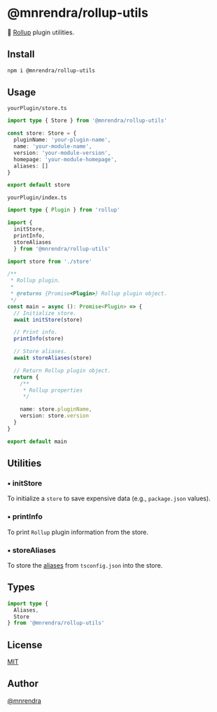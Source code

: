 # @mnrendra/rollup-utils
🍣 [Rollup](https://rollupjs.org/) plugin utilities.

## Install
```bash
npm i @mnrendra/rollup-utils
```

## Usage

`yourPlugin/store.ts`
```typescript
import type { Store } from '@mnrendra/rollup-utils'

const store: Store = {
  pluginName: 'your-plugin-name',
  name: 'your-module-name',
  version: 'your-module-version',
  homepage: 'your-module-homepage',
  aliases: []
}

export default store
```

`yourPlugin/index.ts`
```typescript
import type { Plugin } from 'rollup'

import {
  initStore,
  printInfo,
  storeAliases
  } from '@mnrendra/rollup-utils'

import store from './store'

/**
 * Rollup plugin.
 *
 * @returns {Promise<Plugin>} Rollup plugin object.
 */
const main = async (): Promise<Plugin> => {
  // Initialize store.
  await initStore(store)

  // Print info.
  printInfo(store)

  // Store aliases.
  await storeAliases(store)

  // Return Rollup plugin object.
  return {
    /**
     * Rollup properties
     */

    name: store.pluginName,
    version: store.version
  }
}

export default main
```

## Utilities

### • initStore
To initialize a `store` to save expensive data (e.g., `package.json` values).

### • printInfo
To print `Rollup` plugin information from the store.

### • storeAliases
To store the [aliases](https://www.npmjs.com/package/@mnrendra/types-aliases) from `tsconfig.json` into the store.

## Types
```typescript
import type {
  Aliases,
  Store
} from '@mnrendra/rollup-utils'
```

## License
[MIT](https://github.com/mnrendra/rollup-utils/blob/HEAD/LICENSE)

## Author
[@mnrendra](https://github.com/mnrendra)
